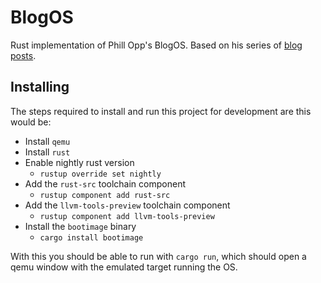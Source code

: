 # BlogOS

Rust implementation of Phill Opp's BlogOS.
Based on his series of [blog posts](https://os.phil-opp.com/).

## Installing

The steps required to install and run this project for development are this would be:

* Install `qemu`
* Install `rust`
* Enable nightly rust version
    * `rustup override set nightly`
* Add the `rust-src` toolchain component
    * `rustup component add rust-src`
* Add the `llvm-tools-preview` toolchain component
    * `rustup component add llvm-tools-preview`
* Install the `bootimage` binary
    * `cargo install bootimage`

With this you should be able to run with `cargo run`, which should open a
qemu window with the emulated target running the OS.
